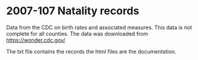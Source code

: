 # 2007-107 Natality records

Data from the CDC on birth rates and associated measures. This data is not complete for all counties.
The data was downloaded from
https://wonder.cdc.gov/

The txt file contains the records the html files are the documentation.
